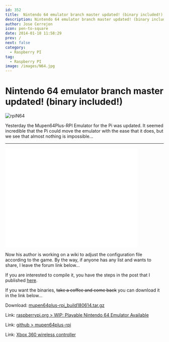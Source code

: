 ```yaml
---
id: 352
title:  Nintendo 64 emulator branch master updated! (binary included!)
description: Nintendo 64 emulator branch master updated! (binary included!)
author: Jose Cerrejon
icon: pen-to-square
date: 2014-01-18 11:58:29
prev: /
next: false
category:
  - Raspberry PI
tag:
  - Raspberry PI
image: /images/N64.jpg
---
```


#  Nintendo 64 emulator branch master updated! (binary included!)

![rpiN64](/images/N64.jpg)

Yesterday the Mupen64Plus-RPI Emulator for the Pi was updated. It seemed incredible that the Pi could move the emulator with the ease that it does, but we see that almost nothing is impossible...

- - -
<iframe width="420" height="315" src="//www.youtube.com/embed/fGkHx3CvLUo" frameborder="0" allowfullscreen></iframe>

Now his author is working on a wiki to adjust the configuration file according to the game. By the way, if anyone has any list and wants to share, I leave the forum link below... 

If you are interested to compile it, you have the steps in the post that I published [
here](/post.php?id=285).

If you want the binaries, ~~take a coffee and come back~~ you can download it in the link below...

Download: [mupen64plus-rpi_build180614.tar.gz](/res/mupen64plus-rpi_build180614.tar.gz)

Link: [raspberrypi.org > WIP: Playable Nintendo 64 Emulator Available](http://www.raspberrypi.org/forum/viewtopic.php?f=78&t=58395)

Link: [github > mupen64plus-rpi](https://github.com/ricrpi/mupen64plus-rpi)

Link: [Xbox 360 wireless controller](http://www.raspberrypi.org/forum/viewtopic.php?p=461994#p461994)